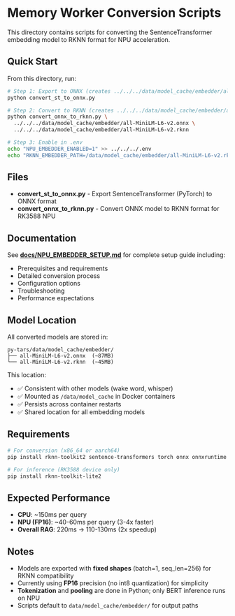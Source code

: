 # Memory Worker Conversion Scripts

This directory contains scripts for converting the SentenceTransformer embedding model to RKNN format for NPU acceleration.

## Quick Start

From this directory, run:

```bash
# Step 1: Export to ONNX (creates ../../../data/model_cache/embedder/all-MiniLM-L6-v2.onnx)
python convert_st_to_onnx.py

# Step 2: Convert to RKNN (creates ../../../data/model_cache/embedder/all-MiniLM-L6-v2.rknn)
python convert_onnx_to_rknn.py \
  ../../../data/model_cache/embedder/all-MiniLM-L6-v2.onnx \
  ../../../data/model_cache/embedder/all-MiniLM-L6-v2.rknn

# Step 3: Enable in .env
echo "NPU_EMBEDDER_ENABLED=1" >> ../../../.env
echo "RKNN_EMBEDDER_PATH=/data/model_cache/embedder/all-MiniLM-L6-v2.rknn" >> ../../../.env
```

## Files

- **convert_st_to_onnx.py** - Export SentenceTransformer (PyTorch) to ONNX format
- **convert_onnx_to_rknn.py** - Convert ONNX model to RKNN format for RK3588 NPU

## Documentation

See **[docs/NPU_EMBEDDER_SETUP.md](../../../docs/NPU_EMBEDDER_SETUP.md)** for complete setup guide including:
- Prerequisites and requirements
- Detailed conversion process
- Configuration options
- Troubleshooting
- Performance expectations

## Model Location

All converted models are stored in:
```
py-tars/data/model_cache/embedder/
├── all-MiniLM-L6-v2.onnx  (~87MB)
└── all-MiniLM-L6-v2.rknn  (~45MB)
```

This location:
- ✅ Consistent with other models (wake word, whisper)
- ✅ Mounted as `/data/model_cache` in Docker containers
- ✅ Persists across container restarts
- ✅ Shared location for all embedding models

## Requirements

```bash
# For conversion (x86_64 or aarch64)
pip install rknn-toolkit2 sentence-transformers torch onnx onnxruntime

# For inference (RK3588 device only)
pip install rknn-toolkit-lite2
```

## Expected Performance

- **CPU**: ~150ms per query
- **NPU (FP16)**: ~40-60ms per query (3-4x faster)
- **Overall RAG**: 220ms → 110-130ms (2x speedup)

## Notes

- Models are exported with **fixed shapes** (batch=1, seq_len=256) for RKNN compatibility
- Currently using **FP16** precision (no int8 quantization) for simplicity
- **Tokenization** and **pooling** are done in Python; only BERT inference runs on NPU
- Scripts default to `data/model_cache/embedder/` for output paths
